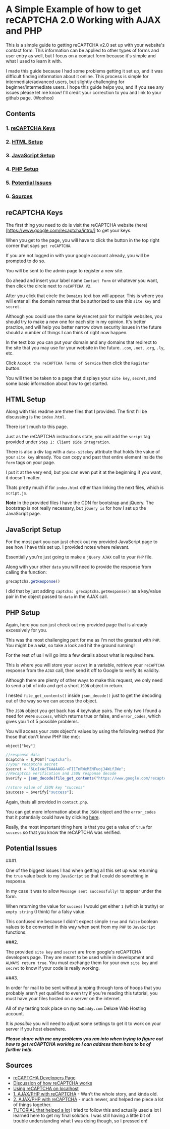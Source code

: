 # A Simple Example of how to get reCAPTCHA 2.0 Working with AJAX and PHP

This is a simple guide to getting reCAPTCHA v2.0 set up with your website's contact form. This information can be applied to other types of forms and user entry as well, but I focus on a contact form because it's simple and what I used to learn it with.

I made this guide because I had some problems getting it set up, and it was difficult finding information about it online. This process is simple for intermediate/advanced users, but slightly challenging for beginner/intermediate users. I hope this guide helps you, and if you see any issues please let me know! I'll credit your correction to you and link to your github page. (Woohoo)

## Contents

### 1. [reCAPTCHA Keys](#recaptcha-keys)
### 2. [HTML Setup](#html-setup)
### 3. [JavaScript Setup](#javascript-setup)
### 4. [PHP Setup](#php-setup)
### 5. [Potential Issues](#potential-issues)
### 6. [Sources](#sources)

## reCAPTCHA Keys

The first thing you need to do is visit the reCAPTCHA website (here)[https://www.google.com/recaptcha/intro/] to get your keys.

When you get to the page, you will have to click the button in the top right corner that says `get reCAPTCHA`.

If you are not logged in with your google account already, you will be prompted to do so.

You will be sent to the admin page to register a new site.

Go ahead and insert your label name `Contact Form` or whatever you want, then click the circle next to `reCAPTCHA V2`.

After you click that circle the `Domains` text box will appear. This is where you will enter all the domain names that be authorized to use this `site key` and `secret`.

Although you could use the same key/secret pair for multiple websites, you should try to make a new one for each site in my opinion. It's better practice, and will help you better narrow down security issues in the future should a number of things I can think of right now happen.

In the text box you can put your domain and any domains that redirect to the site that you may use for your website in the future. `.com`, `.net`, `.org`, `.ly`, etc.

Click `Accept the reCAPTCHA Terms of Service` then click the `Register` button.

You will then be taken to a page that displays your `site key`, `secret`, and some basic information about how to get started.

## HTML Setup

Along with this readme are three files that I provided. The first I'll be discussing is the `index.html`.

There isn't much to this page.

Just as the reCAPTCHA instructions state, you will add the `script` tag provided under `Step 1: Client side integration`.

There is also a div tag with a `data-sitekey` attribute that holds the value of your `site key` already. You can copy and past that entire element inside the `form` tags on your page.

I put it at the very end, but you can even put it at the beginning if you want, it doesn't matter.

Thats pretty much if for `index.html` other than linking the next files, which is `script.js`.

**Note** In the provided files I have the CDN for bootstrap and jQuery. The bootstrap is not really necessary, but `jQuery is` for how I set up the JavaScript page.

## JavaScript Setup

For the most part you can just check out my provided JavaScript page to see how I have this set up. I provided notes where relevant.

Essentially you're just going to make a `jQuery AJAX` call to your `PHP` file.

Along with your other `data` you will need to provide the response from calling the function:

```javascript
grecaptcha.getResponse()
```

I did that by just adding `captcha: grecaptcha.getResponse()` as a key/value pair in the object passed to `data` in the AJAX call.

## PHP Setup

Again, here you can just check out my provided page that is already excessively for you.

This was the most challenging part for me as I'm not the greatest with `PHP`. You might be a ***wiz***, so take a look and hit the ground running!

For the rest of us I will go into a few details about what is required here.

This is where you will store your `secret` in a variable, retrieve your `reCAPTCHA` response from the `AJAX` call, then send it off to Google to verify its validity.

Although there are plenty of other ways to make this request, we only need to send a bit of info and get a short `JSON` object in return.

I nested `file_get_contents()` inside `json_decode()` just to get the decoding out of the way so we can access the object.

The `JSON` object you get back has 4 key/value pairs. The only two I found a need for were `success`, which returns true or false, and `error_codes`, which gives you 1 of 5 possible problems.

You will access your `JSON` object's values by using the following method (for those that don't know PHP like me):

`object["key"]`

```JavaScript
//response data
$captcha = $_POST["captcha"];
//your recaptcha secret
$secret = "6LeIxAcTAAAAAGG-vFI1TnRWxMZNFuojJ4WifJWe";
//Recaptcha verification and JSON response decode
$verify = json_decode(file_get_contents("https://www.google.com/recaptcha/api/siteverify?secret=".$secret."&response=".$captcha), true);

//store value of JSON key "success"
$success = $verify["success"];
```

Again, thats all provided in `contact.php`.

You can get more information about the `JSON` object and the `error_codes` that it potentially could have by clicking [here](https://developers.google.com/recaptcha/docs/verify).

Really, the most important thing here is that you get a value of `true` for `success` so that you know the reCAPTCHA was verified.

## Potential Issues

###1.

One of the biggest issues I had when getting all this set up was returning the `true` value back to my `JavaScript` so that I could do something in response.

In my case it was to allow `Message sent successfully!` to appear under the form.

When returning the value for `success` I would get either `1` (which is truthy) or `empty string` (I think) for a falsy value.

This confused me because I didn't expect simple `true` and `false` boolean values to be converted in this way when sent from my `PHP` to `JavaScript` functions.

###2.

The provided `site key` and `secret` are from google's reCAPTCHA developers page. They are meant to be used while in development and `ALWAYS return true`. You must exchange them for your own `site key` and `secret` to know if your code is really working.

###3.

In order for mail to be sent without jumping through tons of hoops that you probably aren't yet qualified to even try if you're reading this tutorial, you must have your files hosted on a server on the internet.

All of my testing took place on my `GoDaddy.com` Deluxe Web Hosting account.

It is *possible* you will need to adjust some settings to get it to work on your server if you host elsewhere.

***Please share with me any problems you ran into when trying to figure out how to get reCAPTCHA working so I can address them here to be of further help.***

## Sources

* [reCAPTCHA Developers Page](https://developers.google.com/recaptcha/)
* [Discussion of how reCAPTCHA works](https://stackoverflow.com/questions/27286232/how-does-new-google-recaptcha-work)
* [Using reCAPTCHA on localhost](https://stackoverflow.com/questions/3232904/using-recaptcha-on-localhost)
* [1. AJAX/PHP with reCAPTCHA](https://stackoverflow.com/questions/12527891/php-recaptcha-ajax) - Wan't the whole story, and kinda old.
* [2. AJAX/PHP with reCAPTCHA](https://stackoverflow.com/questions/47762955/google-recaptcha-v2-with-ajax-and-php) - much newer, and helped me piece a lot of things together.
* [TUTORIAL that helped a lot](https://www.kaplankomputing.com/blog/tutorials/php/setting-recaptcha-2-0-ajax-demotutorial/) I tried to follow this and actually used a lot I learned here to get my final solution. I was still having a little bit of trouble understanding what I was doing though, so I pressed on!
